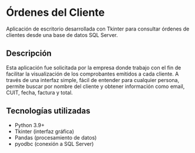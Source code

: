 # Órdenes del Cliente

Aplicación de escritorio desarrollada con Tkinter para consultar órdenes de clientes desde una base de datos SQL Server.

## Descripción

Esta aplicación fue solicitada por la empresa donde trabajo con el fin de facilitar la visualización de los comprobantes emitidos a cada cliente. A través de una interfaz simple, fácil de entender para cualquier persona, permite buscar por nombre del cliente y obtener información como email, CUIT, fecha, factura y total.

## Tecnologías utilizadas

- Python 3.9+
- Tkinter (interfaz gráfica)
- Pandas (procesamiento de datos)
- pyodbc (conexión a SQL Server)

